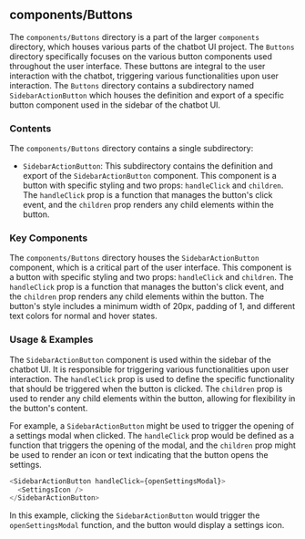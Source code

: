 
## components/Buttons

The `components/Buttons` directory is a part of the larger `components` directory, which houses various parts of the chatbot UI project. The `Buttons` directory specifically focuses on the various button components used throughout the user interface. These buttons are integral to the user interaction with the chatbot, triggering various functionalities upon user interaction. The `Buttons` directory contains a subdirectory named `SidebarActionButton` which houses the definition and export of a specific button component used in the sidebar of the chatbot UI.

### Contents

The `components/Buttons` directory contains a single subdirectory:

- `SidebarActionButton`: This subdirectory contains the definition and export of the `SidebarActionButton` component. This component is a button with specific styling and two props: `handleClick` and `children`. The `handleClick` prop is a function that manages the button's click event, and the `children` prop renders any child elements within the button.

### Key Components

The `components/Buttons` directory houses the `SidebarActionButton` component, which is a critical part of the user interface. This component is a button with specific styling and two props: `handleClick` and `children`. The `handleClick` prop is a function that manages the button's click event, and the `children` prop renders any child elements within the button. The button's style includes a minimum width of 20px, padding of 1, and different text colors for normal and hover states.

### Usage & Examples

The `SidebarActionButton` component is used within the sidebar of the chatbot UI. It is responsible for triggering various functionalities upon user interaction. The `handleClick` prop is used to define the specific functionality that should be triggered when the button is clicked. The `children` prop is used to render any child elements within the button, allowing for flexibility in the button's content.

For example, a `SidebarActionButton` might be used to trigger the opening of a settings modal when clicked. The `handleClick` prop would be defined as a function that triggers the opening of the modal, and the `children` prop might be used to render an icon or text indicating that the button opens the settings.

```typescript
<SidebarActionButton handleClick={openSettingsModal}>
  <SettingsIcon />
</SidebarActionButton>
```

In this example, clicking the `SidebarActionButton` would trigger the `openSettingsModal` function, and the button would display a settings icon.
